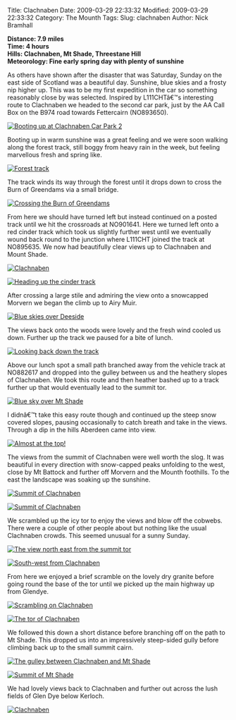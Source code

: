 Title: Clachnaben
Date: 2009-03-29 22:33:32
Modified: 2009-03-29 22:33:32
Category: The Mounth
Tags: 
Slug: clachnaben
Author: Nick Bramhall

**Distance: 7.9 miles  
Time: 4 hours  
Hills: Clachnaben, Mt Shade, Threestane Hill  
Meteorology: Fine early spring day with plenty of sunshine**



As others have shown after the disaster that was Saturday, Sunday on the east side of Scotland was a beautiful day. Sunshine, blue skies and a frosty nip higher up. This was to be my first expedition in the car so something reasonably close by was selected. Inspired by L111CHTâ€™s interesting route to Clachnaben we headed to the second car park, just by the AA Call Box on the B974 road towards Fettercairn (NO893650).

<!--more-->

[![Booting up at Clachnaben Car Park 2](http://farm4.static.flickr.com/3613/3395736138_f38e6d4a19_b.jpg)](http://www.flickr.com/photos/53725815@N00/3395736138)

Booting up in warm sunshine was a great feeling and we were soon walking along the forest track, still boggy from heavy rain in the week, but feeling marvellous fresh and spring like. 

[![Forest track](http://farm4.static.flickr.com/3560/3395747384_fb8f2efb17_b.jpg)](http://www.flickr.com/photos/53725815@N00/3395747384)

The track winds its way through the forest until it drops down to cross the Burn of Greendams via a small bridge. 

[![Crossing the Burn of Greendams](http://farm4.static.flickr.com/3602/3395775694_a221a9abe7_b.jpg)](http://www.flickr.com/photos/53725815@N00/3395775694)

From here we should have turned left but instead continued on a posted track until we hit the crossroads at NO901641. Here we turned left onto a red cinder track which took us slightly further west until we eventually wound back round to the junction where L111CHT joined the track at NO895635. We now had beautifully clear views up to Clachnaben and Mount Shade.

[![Clachnaben](http://farm4.static.flickr.com/3453/3394966615_10b6576a5a_b.jpg)](http://www.flickr.com/photos/53725815@N00/3394966615)

[![Heading up the cinder track](http://farm4.static.flickr.com/3577/3395793368_00a9323e39_b.jpg)](http://www.flickr.com/photos/53725815@N00/3395793368)

After crossing a large stile and admiring the view onto a snowcapped Morvern we began the climb up to Airy Muir. 

[![Blue skies over Deeside](http://farm4.static.flickr.com/3664/3395044187_66437b1eb2_b.jpg)](http://www.flickr.com/photos/53725815@N00/3395044187)

The views back onto the woods were lovely and the fresh wind cooled us down. Further up the track we paused for a bite of lunch.

[![Looking back down the track](http://farm4.static.flickr.com/3090/3395009455_ef8564f800_b.jpg)](http://www.flickr.com/photos/53725815@N00/3395009455)

Above our lunch spot a small path branched away from the vehicle track at NO882617 and dropped into the gulley between us and the heathery slopes of Clachnaben. We took this route and then heather bashed up to a track further up that would eventually lead to the summit tor.

[![Blue sky over Mt Shade](http://farm4.static.flickr.com/3454/3395861666_cd9ceff71e_b.jpg)](http://www.flickr.com/photos/53725815@N00/3395861666)

I didnâ€™t take this easy route though and continued up the steep snow covered slopes, pausing occasionally to catch breath and take in the views. Through a dip in the hills Aberdeen came into view.

[![Almost at the top!](http://farm4.static.flickr.com/3476/3395052819_231544dd4d_b.jpg)](http://www.flickr.com/photos/53725815@N00/3395052819)

The views from the summit of Clachnaben were well worth the slog. It was beautiful in every direction with snow-capped peaks unfolding to the west, close by Mt Battock and further off Morvern and the Mounth foothills. To the east the landscape was soaking up the sunshine.

[![Summit of Clachnaben](http://farm4.static.flickr.com/3588/3395063585_7f6bd6fe85_b.jpg)](http://www.flickr.com/photos/53725815@N00/3395063585)

[![Summit of Clachnaben](http://farm4.static.flickr.com/3448/3395082449_8eecd4aba9_b.jpg)](http://www.flickr.com/photos/53725815@N00/3395082449)

We scrambled up the icy tor to enjoy the views and blow off the cobwebs. There were a couple of other people about but nothing like the usual Clachnaben crowds. This seemed unusual for a sunny Sunday.

[![The view north east from the summit tor](http://farm4.static.flickr.com/3641/3395915946_128b93fb9c_b.jpg)](http://www.flickr.com/photos/53725815@N00/3395915946)

[![South-west from Clachnaben](http://farm4.static.flickr.com/3618/3395920672_7cf6bf083d_b.jpg)](http://www.flickr.com/photos/53725815@N00/3395920672)

From here we enjoyed a brief scramble on the lovely dry granite before going round the base of the tor until we picked up the main highway up from Glendye. 

[![Scrambling on Clachnaben](http://farm4.static.flickr.com/3548/3395926958_bef313eaa5_b.jpg)](http://www.flickr.com/photos/53725815@N00/3395926958)

[![The tor of Clachnaben](http://farm4.static.flickr.com/3553/3395146263_761b3b49f8_b.jpg)](http://www.flickr.com/photos/53725815@N00/3395146263)

We followed this down a short distance before branching off on the path to Mt Shade. This dropped us into an impressively steep-sided gully before climbing back up to the small summit cairn.

[![The gulley between Clachnaben and Mt Shade](http://farm4.static.flickr.com/3616/3395158485_850df480c1_b.jpg)](http://www.flickr.com/photos/53725815@N00/3395158485)

[![Summit of Mt Shade](http://farm4.static.flickr.com/3565/3395979166_e580882a01_b.jpg)](http://www.flickr.com/photos/53725815@N00/3395979166)

We had lovely views back to Clachnaben and further out across the lush fields of Glen Dye below Kerloch.

[![Clachnaben](http://farm4.static.flickr.com/3657/3395973768_1e51b65ca1_b.jpg)](http://www.flickr.com/photos/53725815@N00/3395973768)
